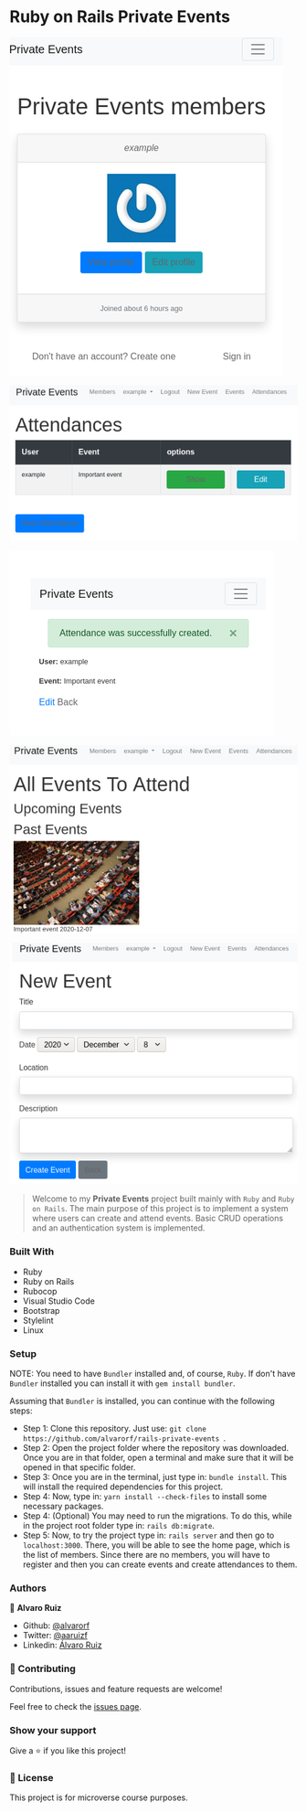 # Ruby on Rails Private Events

![Home](/images/MembersMobile.png)


![Attendances](/images/Attendances.png)

![Attendance created](/images/AttendanceCreated.png)

![Events to attend](/images/EventsToAttend.png)

![Create Event](/images/CreateEvent.png)

> Welcome to my **Private Events** project built mainly with `Ruby` and `Ruby on Rails`. The main purpose of this project is to implement a system where users can create and attend events. Basic CRUD operations and an authentication system is implemented.

### Built With

- Ruby
- Ruby on Rails
- Rubocop
- Visual Studio Code
- Bootstrap
- Stylelint
- Linux

### Setup

NOTE: You need to have `Bundler` installed and, of course, `Ruby`. If don't have `Bundler` installed you can install it with `gem install bundler`.

Assuming that `Bundler` is installed, you can continue with the following steps:
- Step 1: Clone this repository. Just use: `git clone https://github.com/alvarorf/rails-private-events `.
- Step 2: Open the project folder where the repository was downloaded. Once you are in that folder, open a terminal and make sure that it will be opened in that specific folder.
- Step 3: Once you are in the terminal, just type in: `bundle install`. This will install the required dependencies for this project.
- Step 4: Now, type in: `yarn install --check-files` to install some necessary packages.
- Step 4: (Optional) You may need to run the migrations. To do this, while in the project root folder type in: `rails db:migrate`.
- Step 5: Now, to try the project type in: `rails server` and then go to `localhost:3000`. There, you will be able to see the home page, which is the list of members. Since there are no members, you will have to register and then you can create events and create attendances to them.

### Authors

👤 **Alvaro Ruiz**

- Github: [@alvarorf](https://github.com/alvarorf)
- Twitter: [@aaruizf](https://twitter.com/aaruizf)
- Linkedin: [Álvaro Ruiz](https://www.linkedin.com/in/alvaro-andr%C3%A9s-ruiz-florez/)


### 🤝 Contributing

Contributions, issues and feature requests are welcome!

Feel free to check the [issues page](issues/).

### Show your support

Give a ⭐️ if you like this project!


### 📝 License

This project is for microverse course purposes.
